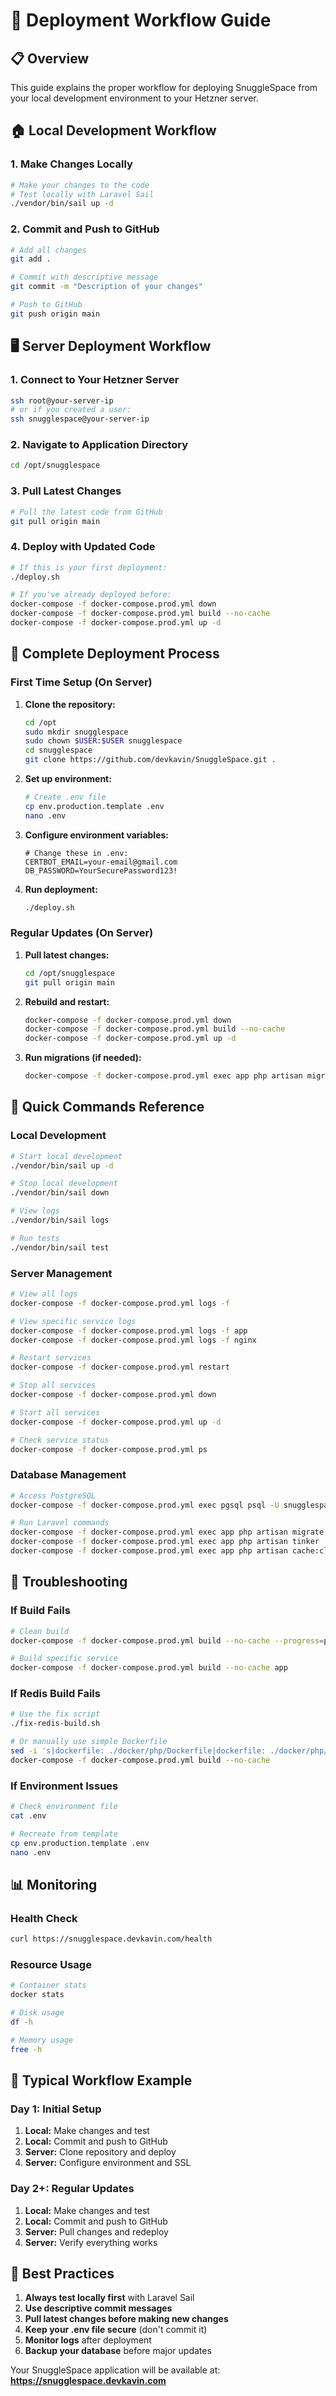 # 🔄 Deployment Workflow Guide

## 📋 Overview

This guide explains the proper workflow for deploying SnuggleSpace from your local development environment to your Hetzner server.

## 🏠 Local Development Workflow

### 1. Make Changes Locally
```bash
# Make your changes to the code
# Test locally with Laravel Sail
./vendor/bin/sail up -d
```

### 2. Commit and Push to GitHub
```bash
# Add all changes
git add .

# Commit with descriptive message
git commit -m "Description of your changes"

# Push to GitHub
git push origin main
```

## 🖥️ Server Deployment Workflow

### 1. Connect to Your Hetzner Server
```bash
ssh root@your-server-ip
# or if you created a user:
ssh snugglespace@your-server-ip
```

### 2. Navigate to Application Directory
```bash
cd /opt/snugglespace
```

### 3. Pull Latest Changes
```bash
# Pull the latest code from GitHub
git pull origin main
```

### 4. Deploy with Updated Code
```bash
# If this is your first deployment:
./deploy.sh

# If you've already deployed before:
docker-compose -f docker-compose.prod.yml down
docker-compose -f docker-compose.prod.yml build --no-cache
docker-compose -f docker-compose.prod.yml up -d
```

## 🚀 Complete Deployment Process

### First Time Setup (On Server)

1. **Clone the repository:**
   ```bash
   cd /opt
   sudo mkdir snugglespace
   sudo chown $USER:$USER snugglespace
   cd snugglespace
   git clone https://github.com/devkavin/SnuggleSpace.git .
   ```

2. **Set up environment:**
   ```bash
   # Create .env file
   cp env.production.template .env
   nano .env
   ```

3. **Configure environment variables:**
   ```env
   # Change these in .env:
   CERTBOT_EMAIL=your-email@gmail.com
   DB_PASSWORD=YourSecurePassword123!
   ```

4. **Run deployment:**
   ```bash
   ./deploy.sh
   ```

### Regular Updates (On Server)

1. **Pull latest changes:**
   ```bash
   cd /opt/snugglespace
   git pull origin main
   ```

2. **Rebuild and restart:**
   ```bash
   docker-compose -f docker-compose.prod.yml down
   docker-compose -f docker-compose.prod.yml build --no-cache
   docker-compose -f docker-compose.prod.yml up -d
   ```

3. **Run migrations (if needed):**
   ```bash
   docker-compose -f docker-compose.prod.yml exec app php artisan migrate --force
   ```

## 🔧 Quick Commands Reference

### Local Development
```bash
# Start local development
./vendor/bin/sail up -d

# Stop local development
./vendor/bin/sail down

# View logs
./vendor/bin/sail logs

# Run tests
./vendor/bin/sail test
```

### Server Management
```bash
# View all logs
docker-compose -f docker-compose.prod.yml logs -f

# View specific service logs
docker-compose -f docker-compose.prod.yml logs -f app
docker-compose -f docker-compose.prod.yml logs -f nginx

# Restart services
docker-compose -f docker-compose.prod.yml restart

# Stop all services
docker-compose -f docker-compose.prod.yml down

# Start all services
docker-compose -f docker-compose.prod.yml up -d

# Check service status
docker-compose -f docker-compose.prod.yml ps
```

### Database Management
```bash
# Access PostgreSQL
docker-compose -f docker-compose.prod.yml exec pgsql psql -U snugglespace_user -d snugglespace

# Run Laravel commands
docker-compose -f docker-compose.prod.yml exec app php artisan migrate
docker-compose -f docker-compose.prod.yml exec app php artisan tinker
docker-compose -f docker-compose.prod.yml exec app php artisan cache:clear
```

## 🚨 Troubleshooting

### If Build Fails
```bash
# Clean build
docker-compose -f docker-compose.prod.yml build --no-cache --progress=plain

# Build specific service
docker-compose -f docker-compose.prod.yml build --no-cache app
```

### If Redis Build Fails
```bash
# Use the fix script
./fix-redis-build.sh

# Or manually use simple Dockerfile
sed -i 's|dockerfile: ./docker/php/Dockerfile|dockerfile: ./docker/php/Dockerfile.simple|g' docker-compose.prod.yml
docker-compose -f docker-compose.prod.yml build --no-cache
```

### If Environment Issues
```bash
# Check environment file
cat .env

# Recreate from template
cp env.production.template .env
nano .env
```

## 📊 Monitoring

### Health Check
```bash
curl https://snugglespace.devkavin.com/health
```

### Resource Usage
```bash
# Container stats
docker stats

# Disk usage
df -h

# Memory usage
free -h
```

## 🔄 Typical Workflow Example

### Day 1: Initial Setup
1. **Local:** Make changes and test
2. **Local:** Commit and push to GitHub
3. **Server:** Clone repository and deploy
4. **Server:** Configure environment and SSL

### Day 2+: Regular Updates
1. **Local:** Make changes and test
2. **Local:** Commit and push to GitHub
3. **Server:** Pull changes and redeploy
4. **Server:** Verify everything works

## 🎯 Best Practices

1. **Always test locally first** with Laravel Sail
2. **Use descriptive commit messages**
3. **Pull latest changes before making new changes**
4. **Keep your .env file secure** (don't commit it)
5. **Monitor logs** after deployment
6. **Backup your database** before major updates

Your SnuggleSpace application will be available at: **https://snugglespace.devkavin.com** 